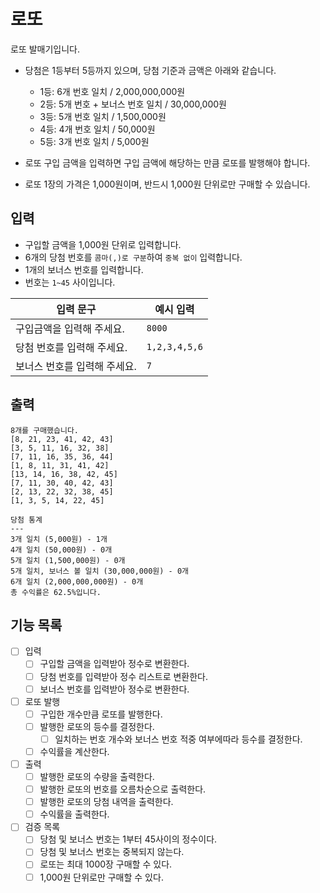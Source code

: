# 로또

로또 발매기입니다.

- 당첨은 1등부터 5등까지 있으며, 당첨 기준과 금액은 아래와 같습니다.
    - 1등: 6개 번호 일치 / 2,000,000,000원
    - 2등: 5개 번호 + 보너스 번호 일치 / 30,000,000원
    - 3등: 5개 번호 일치 / 1,500,000원
    - 4등: 4개 번호 일치 / 50,000원
    - 5등: 3개 번호 일치 / 5,000원

- 로또 구입 금액을 입력하면 구입 금액에 해당하는 만큼 로또를 발행해야 합니다.
- 로또 1장의 가격은 1,000원이며, 반드시 1,000원 단위로만 구매할 수 있습니다.

## 입력

- 구입할 금액을 1,000원 단위로 입력합니다.
- 6개의 당첨 번호를 `콤마(,)로 구분`하여 `중복 없이` 입력합니다.
- 1개의 보너스 번호를 입력합니다.
- 번호는 `1~45` 사이입니다.

| 입력 문구            | 예시 입력         |
|------------------|---------------|
| 구입금액을 입력해 주세요.   | `8000`        |
| 당첨 번호를 입력해 주세요.  | `1,2,3,4,5,6` |
| 보너스 번호를 입력해 주세요. | `7`           |

## 출력
```
8개를 구매했습니다.
[8, 21, 23, 41, 42, 43] 
[3, 5, 11, 16, 32, 38] 
[7, 11, 16, 35, 36, 44] 
[1, 8, 11, 31, 41, 42] 
[13, 14, 16, 38, 42, 45] 
[7, 11, 30, 40, 42, 43] 
[2, 13, 22, 32, 38, 45] 
[1, 3, 5, 14, 22, 45]

당첨 통계
---
3개 일치 (5,000원) - 1개
4개 일치 (50,000원) - 0개
5개 일치 (1,500,000원) - 0개
5개 일치, 보너스 볼 일치 (30,000,000원) - 0개
6개 일치 (2,000,000,000원) - 0개
총 수익률은 62.5%입니다.
```

## 기능 목록

- [ ] 입력
    - [ ] 구입할 금액을 입력받아 정수로 변환한다.
    - [ ] 당첨 번호를 입력받아 정수 리스트로 변환한다.
    - [ ] 보너스 번호를 입력받아 정수로 변환한다.

- [ ] 로또 발행
    - [ ] 구입한 개수만큼 로또를 발행한다.
    - [ ] 발행한 로또의 등수를 결정한다.
        - [ ] 일치하는 번호 개수와 보너스 번호 적중 여부에따라 등수를 결정한다.
    - [ ] 수익률을 계산한다.

- [ ] 출력
    - [ ] 발행한 로또의 수량을 출력한다.
    - [ ] 발행한 로또의 번호를 오름차순으로 출력한다.
    - [ ] 발행한 로또의 당첨 내역을 출력한다.
    - [ ] 수익률을 출력한다.

- [ ] 검증 목록
    - [ ] 당첨 및 보너스 번호는 1부터 45사이의 정수이다.
    - [ ] 당첨 및 보너스 번호는 중복되지 않는다.
    - [ ] 로또는 최대 1000장 구매할 수 있다.
    - [ ] 1,000원 단위로만 구매할 수 있다.
